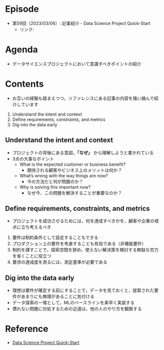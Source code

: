 # Episode
- 第59回（2023/03/06）: 記事紹介 - Data Science Project Quick-Start
    - リンク: 

# Agenda
- データサイエンスプロジェクトにおいて意識すべきポイントの紹介

# Contents
- お互いの経験も踏まえつつ，リファレンスにある記事の内容を掻い摘んで紹介しています

1. Understand the intent and context
2. Define requirements, constraints, and metrics
3. Dig into the data early

## Understand the intent and context
- プロジェクトの背後にある意図，**「なぜ」** から理解しようと書かれている
- 3点の大事なポイント
    - What is the expected customer or business benefit?
        - 期待される顧客やビジネス上のメリットは何か？
    - What’s wrong with the way things are now?
        - 今の方法だと何が問題のか？
    - Why is solving this important now?
        - なぜ今、この問題を解決することが重要なのか？

## Define requirements, constraints, and metrics
- プロジェクトを成功させるためには，何を達成すべきかを，顧客や企業の視点に立ち考えるべき
1. 要件は制約条件として設定することもできる
2. プロダクション上の要件を考慮することも有効である（非機能要件）
3. 制約を課すことで，探索空間を狭め，使えない解決策を検討する無駄な労力を省くことに役立つ
4. 要求の達成度を測るには，測定基準が必要である

## Dig into the data early
- 理想は要件が確定する前にすることで，データを見ておくと，提案された要件があまりにも無理があることに気付ける
- データ探索の一環として，MLのベースラインを素早く実装する
- 慣れない問題に対処するための近道は，他の人のやり方を観察する

# Reference
- [Data Science Project Quick-Start](https://eugeneyan.com/writing/project-quick-start/)
